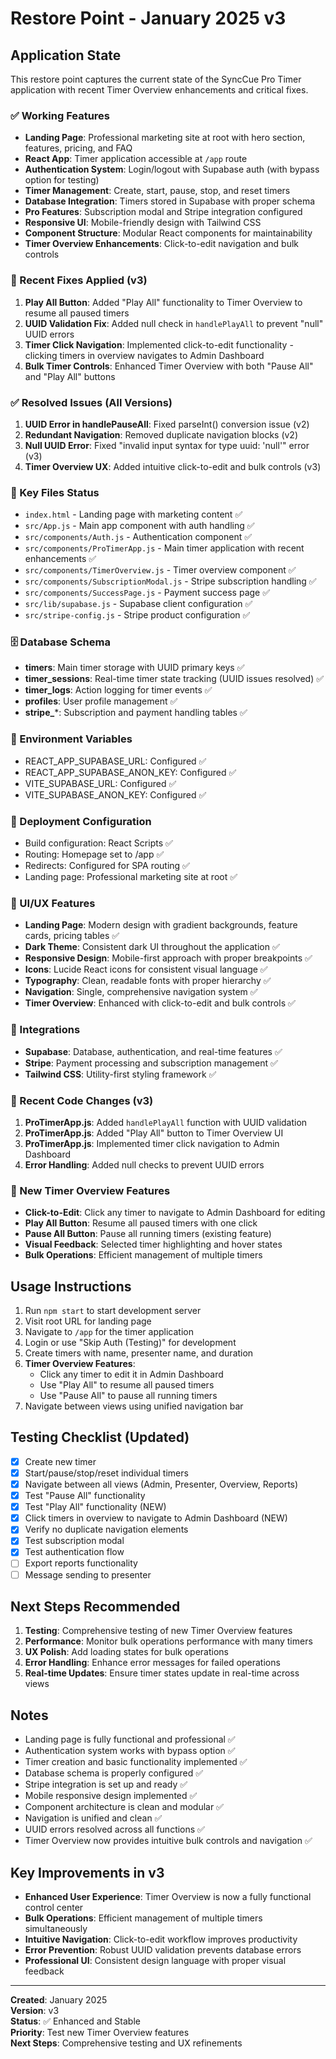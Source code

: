 # Restore Point - January 2025 v3

## Application State
This restore point captures the current state of the SyncCue Pro Timer application with recent Timer Overview enhancements and critical fixes.

### ✅ Working Features
- **Landing Page**: Professional marketing site at root with hero section, features, pricing, and FAQ
- **React App**: Timer application accessible at `/app` route
- **Authentication System**: Login/logout with Supabase auth (with bypass option for testing)
- **Timer Management**: Create, start, pause, stop, and reset timers
- **Database Integration**: Timers stored in Supabase with proper schema
- **Pro Features**: Subscription modal and Stripe integration configured
- **Responsive UI**: Mobile-friendly design with Tailwind CSS
- **Component Structure**: Modular React components for maintainability
- **Timer Overview Enhancements**: Click-to-edit navigation and bulk controls

### 🔧 Recent Fixes Applied (v3)
1. **Play All Button**: Added "Play All" functionality to Timer Overview to resume all paused timers
2. **UUID Validation Fix**: Added null check in `handlePlayAll` to prevent "null" UUID errors
3. **Timer Click Navigation**: Implemented click-to-edit functionality - clicking timers in overview navigates to Admin Dashboard
4. **Bulk Timer Controls**: Enhanced Timer Overview with both "Pause All" and "Play All" buttons

### ✅ Resolved Issues (All Versions)
1. **UUID Error in handlePauseAll**: Fixed parseInt() conversion issue (v2)
2. **Redundant Navigation**: Removed duplicate navigation blocks (v2)
3. **Null UUID Error**: Fixed "invalid input syntax for type uuid: 'null'" error (v3)
4. **Timer Overview UX**: Added intuitive click-to-edit and bulk controls (v3)

### 📁 Key Files Status
- `index.html` - Landing page with marketing content ✅
- `src/App.js` - Main app component with auth handling ✅
- `src/components/Auth.js` - Authentication component ✅
- `src/components/ProTimerApp.js` - Main timer application with recent enhancements ✅
- `src/components/TimerOverview.js` - Timer overview component ✅
- `src/components/SubscriptionModal.js` - Stripe subscription handling ✅
- `src/components/SuccessPage.js` - Payment success page ✅
- `src/lib/supabase.js` - Supabase client configuration ✅
- `src/stripe-config.js` - Stripe product configuration ✅

### 🗄️ Database Schema
- **timers**: Main timer storage with UUID primary keys ✅
- **timer_sessions**: Real-time timer state tracking (UUID issues resolved) ✅
- **timer_logs**: Action logging for timer events ✅
- **profiles**: User profile management ✅
- **stripe_***: Subscription and payment handling tables ✅

### 🔑 Environment Variables
- REACT_APP_SUPABASE_URL: Configured ✅
- REACT_APP_SUPABASE_ANON_KEY: Configured ✅
- VITE_SUPABASE_URL: Configured ✅
- VITE_SUPABASE_ANON_KEY: Configured ✅

### 🚀 Deployment Configuration
- Build configuration: React Scripts ✅
- Routing: Homepage set to /app ✅
- Redirects: Configured for SPA routing ✅
- Landing page: Professional marketing site at root ✅

### 🎨 UI/UX Features
- **Landing Page**: Modern design with gradient backgrounds, feature cards, pricing tables ✅
- **Dark Theme**: Consistent dark UI throughout the application ✅
- **Responsive Design**: Mobile-first approach with proper breakpoints ✅
- **Icons**: Lucide React icons for consistent visual language ✅
- **Typography**: Clean, readable fonts with proper hierarchy ✅
- **Navigation**: Single, comprehensive navigation system ✅
- **Timer Overview**: Enhanced with click-to-edit and bulk controls ✅

### 🔌 Integrations
- **Supabase**: Database, authentication, and real-time features ✅
- **Stripe**: Payment processing and subscription management ✅
- **Tailwind CSS**: Utility-first styling framework ✅

### 🧪 Recent Code Changes (v3)
1. **ProTimerApp.js**: Added `handlePlayAll` function with UUID validation
2. **ProTimerApp.js**: Added "Play All" button to Timer Overview UI
3. **ProTimerApp.js**: Implemented timer click navigation to Admin Dashboard
4. **Error Handling**: Added null checks to prevent UUID errors

### 🎯 New Timer Overview Features
- **Click-to-Edit**: Click any timer to navigate to Admin Dashboard for editing
- **Play All Button**: Resume all paused timers with one click
- **Pause All Button**: Pause all running timers (existing feature)
- **Visual Feedback**: Selected timer highlighting and hover states
- **Bulk Operations**: Efficient management of multiple timers

## Usage Instructions
1. Run `npm start` to start development server
2. Visit root URL for landing page
3. Navigate to `/app` for the timer application
4. Login or use "Skip Auth (Testing)" for development
5. Create timers with name, presenter name, and duration
6. **Timer Overview Features**:
   - Click any timer to edit it in Admin Dashboard
   - Use "Play All" to resume all paused timers
   - Use "Pause All" to pause all running timers
7. Navigate between views using unified navigation bar

## Testing Checklist (Updated)
- [x] Create new timer
- [x] Start/pause/stop/reset individual timers
- [x] Navigate between all views (Admin, Presenter, Overview, Reports)
- [x] Test "Pause All" functionality
- [x] Test "Play All" functionality (NEW)
- [x] Click timers in overview to navigate to Admin Dashboard (NEW)
- [x] Verify no duplicate navigation elements
- [x] Test subscription modal
- [x] Test authentication flow
- [ ] Export reports functionality
- [ ] Message sending to presenter

## Next Steps Recommended
1. **Testing**: Comprehensive testing of new Timer Overview features
2. **Performance**: Monitor bulk operations performance with many timers
3. **UX Polish**: Add loading states for bulk operations
4. **Error Handling**: Enhance error messages for failed operations
5. **Real-time Updates**: Ensure timer states update in real-time across views

## Notes
- Landing page is fully functional and professional ✅
- Authentication system works with bypass option ✅
- Timer creation and basic functionality implemented ✅
- Database schema is properly configured ✅
- Stripe integration is set up and ready ✅
- Mobile responsive design implemented ✅
- Component architecture is clean and modular ✅
- Navigation is unified and clean ✅
- UUID errors resolved across all functions ✅
- Timer Overview now provides intuitive bulk controls and navigation ✅

## Key Improvements in v3
- **Enhanced User Experience**: Timer Overview is now a fully functional control center
- **Bulk Operations**: Efficient management of multiple timers simultaneously
- **Intuitive Navigation**: Click-to-edit workflow improves productivity
- **Error Prevention**: Robust UUID validation prevents database errors
- **Professional UI**: Consistent design language with proper visual feedback

---
**Created**: January 2025  
**Version**: v3  
**Status**: ✅ Enhanced and Stable  
**Priority**: Test new Timer Overview features  
**Next Steps**: Comprehensive testing and UX refinements